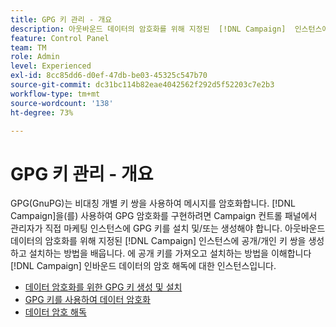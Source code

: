 ```yaml
---
title: GPG 키 관리 - 개요
description: 아웃바운드 데이터의 암호화를 위해 지정된  [!DNL Campaign]  인스턴스에 공개/개인 키 쌍을 생성하고 설치하는 방법을 배웁니다. 에 공개 키를 가져오고 설치하는 방법을 이해합니다 [!DNL Campaign] 인바운드 데이터의 암호 해독에 대한 인스턴스입니다.
feature: Control Panel
team: TM
role: Admin
level: Experienced
exl-id: 8cc85dd6-d0ef-47db-be03-45325c547b70
source-git-commit: dc31bc114b82eae4042562f292d5f52203c7e2b3
workflow-type: tm+mt
source-wordcount: '138'
ht-degree: 73%

---
```


# GPG 키 관리 - 개요

GPG(GnuPG)는 비대칭 개별 키 쌍을 사용하여 메시지를 암호화합니다. [!DNL Campaign]을(를) 사용하여 GPG 암호화를 구현하려면 Campaign 컨트롤 패널에서 관리자가 직접 마케팅 인스턴스에 GPG 키를 설치 및/또는 생성해야 합니다.
아웃바운드 데이터의 암호화를 위해 지정된 [!DNL Campaign] 인스턴스에 공개/개인 키 쌍을 생성하고 설치하는 방법을 배웁니다. 에 공개 키를 가져오고 설치하는 방법을 이해합니다 [!DNL Campaign] 인바운드 데이터의 암호 해독에 대한 인스턴스입니다.

* [데이터 암호화를 위한 GPG 키 생성 및 설치](./generate-and-install-gpg-keys-for-data-encryption.md)
* [GPG 키를 사용하여 데이터 암호화](./use-a-gpg-key-to-encrypt-data.md)
* [데이터 암호 해독](./decrypt-data.md)
